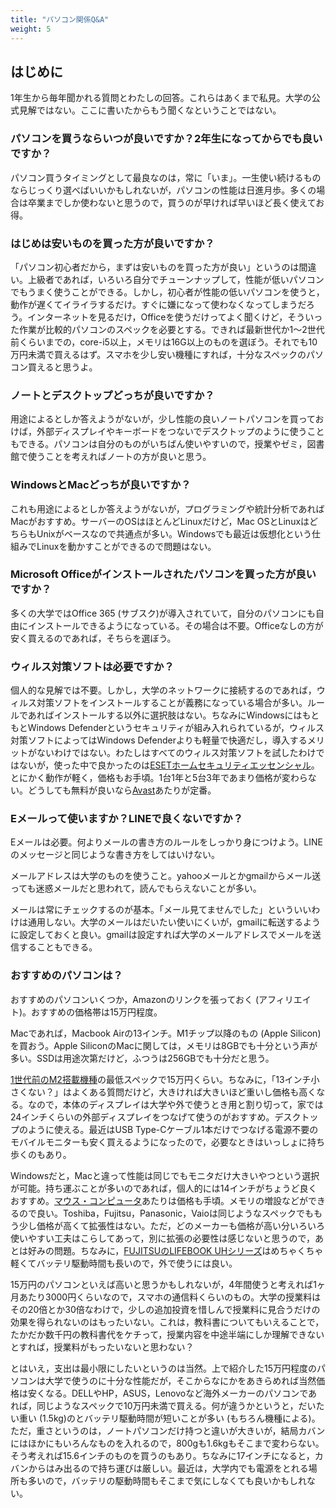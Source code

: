 ```yaml
---
title: "パソコン関係Q&A"
weight: 5
---
```


## はじめに

1年生から毎年聞かれる質問とわたしの回答。これらはあくまで私見。大学の公式見解ではない。ここに書いたからもう聞くなということではない。

### パソコンを買うならいつが良いですか？2年生になってからでも良いですか？

パソコン買うタイミングとして最良なのは，常に「いま」。一生使い続けるものならじっくり選べばいいかもしれないが，パソコンの性能は日進月歩。多くの場合は卒業までしか使わないと思うので，買うのが早ければ早いほど長く使えてお得。

### はじめは安いものを買った方が良いですか？

「パソコン初心者だから，まずは安いものを買った方が良い」というのは間違い。上級者であれば，いろいろ自分でチューンナップして，性能が低いパソコンでもうまく使うことができる。しかし，初心者が性能の低いパソコンを使うと，動作が遅くてイライラするだけ。すぐに嫌になって使わなくなってしまうだろう。インターネットを見るだけ，Officeを使うだけってよく聞くけど，そういった作業が比較的パソコンのスペックを必要とする。できれば最新世代か1〜2世代前くらいまでの，core-i5以上，メモリは16G以上のものを選ぼう。それでも10万円未満で買えるはず。スマホを少し安い機種にすれば，十分なスペックのパソコン買えると思うよ。

### ノートとデスクトップどっちが良いですか？

用途によるとしか答えようがないが，少し性能の良いノートパソコンを買っておけば，外部ディスプレイやキーボードをつないでデスクトップのように使うこともできる。パソコンは自分のものがいちばん使いやすいので，授業やゼミ，図書館で使うことを考えればノートの方が良いと思う。

### WindowsとMacどっちが良いですか？

これも用途によるとしか答えようがないが，プログラミングや統計分析であればMacがおすすめ。サーバーのOSはほとんどLinuxだけど，Mac OSとLinuxはどちらもUnixがベースなので共通点が多い。Windowsでも最近は仮想化という仕組みでLinuxを動かすことができるので問題はない。

### Microsoft Officeがインストールされたパソコンを買った方が良いですか？

多くの大学ではOffice 365 (サブスク)が導入されていて，自分のパソコンにも自由にインストールできるようになっている。その場合は不要。Officeなしの方が安く買えるのであれば，そちらを選ぼう。

### ウィルス対策ソフトは必要ですか？

個人的な見解では不要。しかし，大学のネットワークに接続するのであれば，ウィルス対策ソフトをインストールすることが義務になっている場合が多い。ルールであればインストールする以外に選択肢はない。ちなみにWindowsにはもともとWindows Defenderというセキュリティが組み入れられているが，ウィルス対策ソフトによってはWindows Defenderよりも軽量で快適だし，導入するメリットがないわけではない。わたしはすべてのウィルス対策ソフトを試したわけではないが，使った中で良かったのは[ESETホームセキュリティエッセンシャル](https://amzn.to/43FxWHz)。とにかく動作が軽く，価格もお手頃。1台1年と5台3年であまり価格が変わらない。どうしても無料が良いなら[Avast](https://www.avast.co.jp/)あたりが定番。

### Eメールって使いますか？LINEで良くないですか？

Eメールは必要。何よりメールの書き方のルールをしっかり身につけよう。LINEのメッセージと同じような書き方をしてはいけない。

メールアドレスは大学のものを使うこと。yahooメールとかgmailからメール送っても迷惑メールだと思われて，読んでもらえないことが多い。

メールは常にチェックするのが基本。「メール見てませんでした」といういいわけは通用しない。大学のメールはだいたい使いにくいが，gmailに転送するように設定しておくと良い。gmailは設定すれば大学のメールアドレスでメールを送信することもできる。

### おすすめのパソコンは？

おすすめのパソコンいくつか，Amazonのリンクを張っておく (アフィリエイト)。おすすめの価格帯は15万円程度。

Macであれば，Macbook Airの13インチ。M1チップ以降のもの (Apple Silicon)を買おう。Apple SiliconのMacに関しては，メモリは8GBでも十分という声が多い。SSDは用途次第だけど，ふつうは256GBでも十分だと思う。

[1世代前のM2搭載機種](https://amzn.to/4aDh7zA)の最低スペックで15万円くらい。ちなみに，「13インチ小さくない？」はよくある質問だけど，大きければ大きいほど重いし価格も高くなる。なので，本体のディスプレイは大学や外で使うとき用と割り切って，家では24インチくらいの外部ディスプレイをつなげて使うのがおすすめ。デスクトップのように使える。最近はUSB Type-Cケーブル1本だけでつなげる電源不要のモバイルモニターも安く買えるようになったので，必要なときはいっしょに持ち歩くのもあり。

Windowsだと，Macと違って性能は同じでもモニタだけ大きいやつという選択が可能。持ち運ぶことが多いのであれば，個人的には14インチがちょうど良くおすすめ。[マウス・コンピュータ](https://amzn.to/4aexsed)あたりは価格も手頃。メモリの増設などができるので良い。Toshiba，Fujitsu，Panasonic，Vaioは同じようなスペックでももう少し価格が高くて拡張性はない。ただ，どのメーカーも価格が高い分いろいろ使いやすい工夫はこらしてあって，別に拡張の必要性は感じないと思うので，あとは好みの問題。ちなみに，[FUJITSUのLIFEBOOK UHシリーズ](https://amzn.to/3VI66J2)はめちゃくちゃ軽くてバッテリ駆動時間も長いので，外で使うには良い。

15万円のパソコンといえば高いと思うかもしれないが，4年間使うと考えれば1ヶ月あたり3000円くらいなので，スマホの通信料くらいのもの。大学の授業料はその20倍とか30倍なわけで，少しの追加投資を惜しんで授業料に見合うだけの効果を得られないのはもったいない。これは，教科書についてもいえることで，たかだか数千円の教科書代をケチって，授業内容を中途半端にしか理解できないとすれば，授業料がもったいないと思わない？

とはいえ，支出は最小限にしたいというのは当然。上で紹介した15万円程度のパソコンは大学で使うのに十分な性能だが，そこからなにかをあきらめれば当然価格は安くなる。DELLやHP，ASUS，Lenovoなど海外メーカーのパソコンであれば，同じようなスペックで10万円未満で買える。何が違うかというと，だいたい重い (1.5kg)のとバッテリ駆動時間が短いことが多い (もちろん機種による)。ただ，重さというのは，ノートパソコンだけ持つと違いが大きいが，結局カバンにはほかにもいろんなものを入れるので，800gも1.6kgもそこまで変わらない。そう考えれば15.6インチのものを買うのもあり。ちなみに17インチになると，カバンからはみ出るので持ち運びは厳しい。最近は，大学内でも電源をとれる場所も多いので，バッテリの駆動時間もそこまで気にしなくても良いかもしれない。

